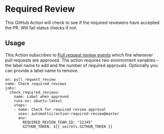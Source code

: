 # Required Review 

This GitHub Action will check to see if the required reviewers have accepted the PR. Will fail status checks if not. 

## Usage

This Action subscribes to [Pull request review events](https://developer.github.com/v3/activity/events/types/#pullrequestreviewevent) which fire whenever pull requests are approved. The action requires two environment variables – the label name to add and the number of required approvals. Optionally you can provide a label name to remove.

```workflow
on: pull_request_review
name: Check required reviews
jobs:
  check_required_reviews:
    name: Label when approved
    runs-on: ubuntu-latest
    steps:
    - name: Check for required review approval
      uses: automattic/action-required-review@master
      env:
        REQUIRED_REVIEW_TEAM_ID: "12345"
        GITHUB_TOKEN: ${{ secrets.GITHUB_TOKEN }}
```

